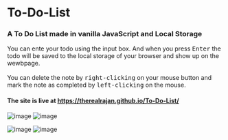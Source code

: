 # To-Do-List
### A To Do List made in vanilla JavaScript and Local Storage

You can ente your todo using the input box. And when you press <kbd>Enter</kbd> the todo will be saved to the local storage of your browser and show up on the wewbpage.<br><br>
You can delete the note by <kbd>right-clicking</kbd> on your mouse button and mark the note as completed by <kbd>left-clicking</kbd> on the mouse.

#### The site is live at  **https://therealrajan.github.io/To-Do-List/**

![image](https://user-images.githubusercontent.com/22878736/134858751-5b398465-eb29-4cc2-ab63-c9390190ecf5.png)
![image](https://user-images.githubusercontent.com/22878736/134858167-d888cdd7-4399-4d2e-b581-6949e50a6843.png)

![image](https://user-images.githubusercontent.com/22878736/134858695-8df1e869-c176-436b-883b-cda79cb77d8d.png)
![image](https://user-images.githubusercontent.com/22878736/134858483-0e7e9f29-56b6-4625-b398-c3848120c1a6.png)
